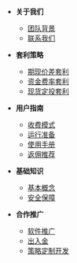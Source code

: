 - **关于我们**
  - [团队背景](团队背景#团队背景-)
  - [联系我们](联系方式#官方联系方式-)

- **套利策略**
  - [期现价差套利](期现价差套利系统#策略特点-)
  - [资金费率套利](资金费率套利系统#策略特点-)
  - [现货定投套利](现货定投套利系统#-现货定投套利系统)

- **用户指南**
  - [收费模式](收费模式#收费模式)
  - [运行准备](运行准备#运行前准备)
  - [使用手册](使用手册#准备必需信息)
  - [返佣推荐](返佣推荐#返佣推荐)

- **基础知识**
  - [基本概念](基本概念#加密货币投资基础知识-)
  - [安全保障](安全保障#资金安全保障-)

- **合作推广**
  - [软件推广](软件推广#软件推广计划-)
  - [出入金](出入金#出入金服务-)
  - [策略定制开发](策略定制开发#-策略定制开发服务)
